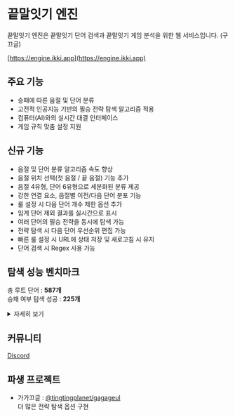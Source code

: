 # 끝말잇기 엔진

끝말잇기 엔진은 끝말잇기 단어 검색과 끝말잇기 게임 분석을 위한 웹 서비스입니다. (구 끄글)

[https://engine.ikki.app](https://engine.ikki.app)

## 주요 기능

- 승패에 따른 음절 및 단어 분류
- 고전적 인공지능 기반의 필승 전략 탐색 알고리즘 적용
- 컴퓨터(AI)와의 실시간 대결 인터페이스
- 게임 규칙 맞춤 설정 지원

## 신규 기능

- 음절 및 단어 분류 알고리즘 속도 향상
- 음절 위치 선택(첫 음절 / 끝 음절) 기능 추가
- 음절 4유형, 단어 6유형으로 세분화된 분류 제공
- 강한 연결 요소, 음절별 이전/다음 단어 분포 기능
- 룰 설정 시 다음 단어 개수 제한 옵션 추가
- 임계 단어 제외 결과를 실시간으로 표시
- 여러 단어의 필승 전략을 동시에 탐색 가능
- 전략 탐색 시 다음 단어 우선순위 편집 가능
- 빠른 룰 설정 시 URL에 상태 저장 및 새로고침 시 유지
- 단어 검색 시 Regex 사용 가능

## 탐색 성능 벤치마크

총 루트 단어 : **587개**  
승패 여부 탐색 성공 : **225개**

<details>
<summary>
자세히 보기
</summary>

| 시작 단어 | 승패 여부 | 탐색 시간(sec) |
| --------- | --------- | -------------- |
| 겁결      | 패        | 3.5            |
| 견득      | 패        | 12.19          |
| 견효      | 패        | 0.33           |
| 견묘      | 패        | 0.3            |
| 견습      | 패        | 0.52           |
| 견이불식  | 패        | 0.33           |
| 견방직    | 패        | 0.36           |
| 결벽      | 패        | 0.37           |
| 결획      | 승        | 5.8            |
| 결단식    | 패        | 0.52           |
| 결결      | 패        | 5.19           |
| 결가부좌  | 패        | 0.37           |
| 겸업      | 승        | 0.29           |
| 겸지우겸  | 패        | 0.56           |
| 겸직      | 패        | 0.46           |
| 겸득      | 패        | 22.64          |
| 곶닢      | 패        | 0.21           |
| 곽재겸    | 패        | 0.2            |
| 괘사직    | 패        | 0.21           |
| 괘하현    | 패        | 0.24           |
| 괘효      | 패        | 0.4            |
| 굉업      | 승        | 8.35           |
| 굉굉      | 패        | 1.02           |
| 굉재탁식  | 패        | 0.4            |
| 굉규      | 패        | 0.63           |
| 굽벽      | 패        | 0.27           |
| 궁듕      | 승        | 2.08           |
| 궁깃      | 패        | 2.45           |
| 궁궐      | 패        | 0.41           |
| 궁장식    | 패        | 0.55           |
| 궁궁      | 패        | 1.97           |
| 궁사멱득  | 패        | 26.42          |
| 궁결      | 패        | 7.81           |
| 권벽      | 패        | 4.56           |
| 권유식    | 패        | 0.9            |
| 권설직    | 패        | 0.97           |
| 권덕규    | 패        | 3.72           |
| 권굉      | 패        | 23.17          |
| 권뢰      | 패        | 13.75          |
| 권중현    | 패        | 1.07           |
| 권전법륜  | 패        | 4.27           |
| 권삼득    | 패        | 20.17          |
| 궐획      | 승        | 0.37           |
| 궐직      | 패        | 0.36           |
| 궤도업    | 승        | 0.25           |
| 궤촉      | 승        | 0.98           |
| 궤직      | 패        | 0.28           |
| 궤좌      | 패        | 0.24           |
| 규획      | 승        | 0.45           |
| 규범의식  | 패        | 0.37           |
| 규규      | 패        | 0.57           |
| 규벽      | 패        | 0.72           |
| 규결      | 패        | 7.74           |
| 균습      | 패        | 0.31           |
| 균현      | 패        | 0.38           |
| 균륜      | 패        | 2.8            |
| 귤잎      | 패        | 0.2            |
| 깃꼴잎    | 패        | 0.18           |
| 깃촉      | 승        | 0.49           |
| 꽂임촉    | 승        | 1.27           |
| 꿈결      | 패        | 3.07           |
| 낭자궤    | 패        | 0.24           |
| 낭랑묘    | 패        | 0.42           |
| 낭유도식  | 패        | 0.26           |
| 낭비벽    | 패        | 0.63           |
| 뇌홍      | 패        | 0.27           |
| 뇌뢰      | 패        | 8.93           |
| 뇌굉      | 패        | 10.64          |
| 뇌궁      | 패        | 1.38           |
| 늠식      | 패        | 0.19           |
| 둑신묘    | 패        | 0.28           |
| 듕깃      | 패        | 0.58           |
| 득도식    | 패        | 0.28           |
| 득롱망촉  | 승        | 4.86           |
| 득업      | 승        | 19.74          |
| 뢰촉      | 승        | 1.7            |
| 뢰명산붕  | 패        | 6.92           |
| 뢰홍      | 패        | 0.46           |
| 륜습      | 패        | 0.29           |
| 륜직      | 패        | 0.44           |
| 륜좌      | 패        | 0.47           |
| 맹벽      | 패        | 0.34           |
| 맹묘      | 패        | 0.32           |
| 맹습      | 패        | 0.24           |
| 맹홍      | 패        | 0.24           |
| 멱득      | 패        | 15.9           |
| 묘획      | 승        | 0.25           |
| 묘식      | 패        | 0.22           |
| 묘직      | 패        | 0.21           |
| 묘윤      | 패        | 2.12           |
| 묘득      | 패        | 18.12          |
| 밑깃      | 패        | 1.41           |
| 밑열이식  | 패        | 0.38           |
| 밖벽      | 패        | 0.26           |
| 벽읍      | 승        | 0.23           |
| 변두리벽  | 패        | 0.59           |
| 변식      | 패        | 0.44           |
| 변혁      | 패        | 0.39           |
| 변궁      | 패        | 2.12           |
| 붕획      | 승        | 6.42           |
| 붕결      | 패        | 4.82           |
| 삭직      | 패        | 0.41           |
| 섭식      | 패        | 0.19           |
| 섭육십    | 패        | 0.16           |
| 섭직      | 패        | 0.19           |
| 송화다식  | 패        | 0.26           |
| 송깃      | 패        | 1.96           |
| 송습      | 패        | 0.28           |
| 송치규    | 패        | 1.75           |
| 송뢰      | 패        | 17.57          |
| 습업      | 승        | 0.17           |
| 습궐      | 패        | 0.28           |
| 습식      | 패        | 0.25           |
| 습직      | 패        | 0.25           |
| 습득      | 패        | 27.35          |
| 습벽      | 패        | 0.53           |
| 식업      | 패        | 0.38           |
| 식식      | 패        | 0.4            |
| 십불선업  | 승        | 0.18           |
| 십년일득  | 패        | 11.82          |
| 십습      | 패        | 0.15           |
| 십장식    | 패        | 0.19           |
| 십자좌    | 패        | 0.19           |
| 업시름    | 패        | 0.14           |
| 욱은지붕  | 패        | 0.13           |
| 웅문거벽  | 패        | 0.14           |
| 웅묘      | 패        | 0.15           |
| 윤업      | 승        | 1.06           |
| 윤동규    | 패        | 0.54           |
| 윤직      | 패        | 0.37           |
| 윤제홍    | 패        | 0.42           |
| 윤희결    | 패        | 6.53           |
| 융식      | 패        | 0.37           |
| 융궁      | 패        | 0.7            |
| 을미개혁  | 패        | 0.2            |
| 을묘      | 패        | 0.32           |
| 을좌      | 패        | 0.2            |
| 잎자욱    | 승        | 0.13           |
| 좌업      | 승        | 0.15           |
| 좌식      | 패        | 0.16           |
| 좌궁깃    | 패        | 1.52           |
| 좌우청촉  | 승        | 7.14           |
| 좌직      | 패        | 0.18           |
| 좌현묘    | 패        | 0.29           |
| 좌보궐    | 패        | 0.34           |
| 좌규      | 패        | 1.62           |
| 좌향좌    | 패        | 0.32           |
| 좌윤      | 패        | 2.21           |
| 좌우궁    | 패        | 1.38           |
| 죽궤      | 패        | 0.3            |
| 죽궁      | 패        | 1.16           |
| 죽림칠현  | 패        | 0.31           |
| 준공식    | 패        | 0.31           |
| 준직      | 패        | 0.42           |
| 준좌      | 패        | 0.52           |
| 준뢰      | 패        | 12.26          |
| 즉위식    | 패        | 0.28           |
| 즉결      | 패        | 3.68           |
| 즉좌      | 패        | 0.4            |
| 즉효      | 패        | 0.31           |
| 직업      | 승        | 0.42           |
| 직업의식  | 패        | 0.39           |
| 직결      | 패        | 5.64           |
| 직격뢰    | 패        | 13.92          |
| 직효      | 패        | 0.71           |
| 직사궁    | 패        | 1.71           |
| 척촌지효  | 패        | 0.4            |
| 척식      | 패        | 0.39           |
| 첩시꽂    | 패        | 0.69           |
| 촉식      | 패        | 0.18           |
| 촉규      | 패        | 0.19           |
| 촉직      | 패        | 0.2            |
| 촉륜      | 패        | 0.35           |
| 축하식    | 패        | 0.12           |
| 축세륜    | 패        | 0.36           |
| 춘식      | 패        | 0.23           |
| 춘뢰      | 패        | 1.72           |
| 춘대옥촉  | 승        | 1.82           |
| 춘효      | 패        | 0.62           |
| 칭굉      | 패        | 0.29           |
| 칭병사직  | 패        | 0.25           |
| 칭송      | 패        | 5.02           |
| 캄캄절벽  | 승        | 0.18           |
| 택식      | 패        | 0.12           |
| 폄직      | 패        | 0.17           |
| 폄좌      | 패        | 0.19           |
| 험결      | 패        | 0.3            |
| 험윤      | 패        | 0.6            |
| 험득      | 패        | 5.55           |
| 혁업      | 승        | 0.17           |
| 혁직      | 패        | 0.17           |
| 혁현      | 패        | 0.17           |
| 현업      | 승        | 0.33           |
| 현벽      | 패        | 0.54           |
| 현행계획  | 승        | 0.4            |
| 현식      | 패        | 0.49           |
| 현촉      | 승        | 12.24          |
| 현직      | 패        | 0.56           |
| 현묘      | 패        | 0.66           |
| 현순백결  | 패        | 6.07           |
| 현좌      | 패        | 0.45           |
| 현윤      | 패        | 3.6            |
| 홍업      | 승        | 0.8            |
| 홍촉      | 승        | 3.41           |
| 홍혁      | 패        | 0.55           |
| 홍만식    | 패        | 0.97           |
| 홍규      | 패        | 1.72           |
| 홍륜      | 패        | 2.23           |
| 홍벽      | 패        | 0.79           |
| 확효      | 패        | 0.28           |
| 획득      | 패        | 0.19           |
| 효근귤    | 승        | 0.15           |
| 효창묘    | 패        | 0.25           |
| 효습      | 패        | 0.09           |
| 흉벽      | 패        | 0.31           |
| 흉겸      | 패        | 4.93           |
| 흔굉      | 패        | 8.95           |
| 흔캄      | 승        | 0.3            |
| 흡음벽    | 패        | 0.26           |
| 흡습      | 패        | 0.27           |
| 흡현      | 패        | 0.25           |
| 희망퇴직  | 패        | 0.3            |
| 희견궁    | 패        | 1.17           |

</details>

## 커뮤니티

[Discord](https://discord.com/invite/bkHgyajx89)

## 파생 프로젝트

- 가가끄글 : [@tingtingplanet/gagageul](https://github.com/tingtingplanet/gagageul)  
  더 많은 전략 탐색 옵션 구현
